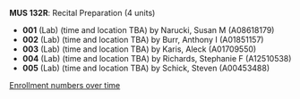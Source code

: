 **MUS 132R**: Recital Preparation (4 units)

- **001** (Lab) (time and location TBA) by Narucki, Susan M (A08618179)
- **002** (Lab) (time and location TBA) by Burr, Anthony I (A01851157)
- **003** (Lab) (time and location TBA) by Karis, Aleck (A01709550)
- **004** (Lab) (time and location TBA) by Richards, Stephanie F (A12510538)
- **005** (Lab) (time and location TBA) by Schick, Steven (A00453488)

[Enrollment numbers over time](./MUS132R.tsv)

